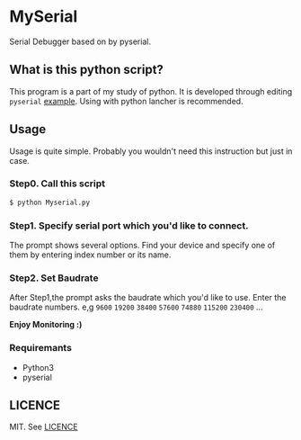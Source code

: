 # MySerial
Serial Debugger based on by pyserial.

## What is this python script?
This program is a part of my study of python.
It is developed through editing ` pyserial` [example](https://github.com/pyserial/pyserial/blob/master/serial/tools/miniterm.py).
Using with python lancher is recommended.

## Usage
Usage is quite simple. Probably you wouldn't need this instruction but just in case.

### Step0. Call this script

~~~bash
$ python Myserial.py
~~~

### Step1. Specify serial port which you'd like to connect.

The prompt shows several options. Find your device and specify one of them by entering index number or its name. 

### Step2. Set Baudrate
After Step1,the prompt asks the baudrate which you'd like to use.
Enter the baudrate numbers. 
e,g `9600` `19200` `38400` `57600` `74880` `115200` `230400` ...

**Enjoy Monitoring :)**

### Requiremants
- Python3
- pyserial


## LICENCE 
 MIT. See [LICENCE](./LICENCE)
 